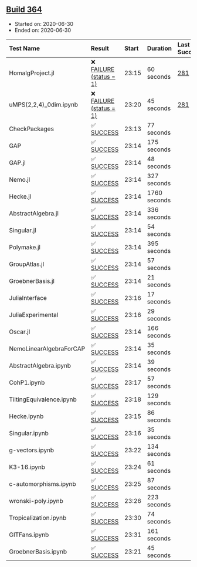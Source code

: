 ## [Build 364](https://oscarci.mathematik.uni-kl.de/job/oscar-stable/364/)

* Started on: 2020-06-30
* Ended on: 2020-06-30

| Test Name    | Result | Start | Duration | Last Success | First Failure |
|:-------------|:-------|:------|:---------|:-------------|:--------------|
| HomalgProject.jl | ❌ [FAILURE (status = 1)](https://oscarci.mathematik.uni-kl.de/job/oscar-stable/364/artifact/logs/build-364/HomalgProject.jl.log) | 23:15 | 60 seconds | [281](https://oscarci.mathematik.uni-kl.de/job/oscar-stable/281/) | [282](https://oscarci.mathematik.uni-kl.de/job/oscar-stable/282/) |
| uMPS(2,2,4)_0dim.ipynb | ❌ [FAILURE (status = 1)](https://oscarci.mathematik.uni-kl.de/job/oscar-stable/364/artifact/logs/build-364/uMPS-2-2-4-_0dim.ipynb.log) | 23:20 | 45 seconds | [281](https://oscarci.mathematik.uni-kl.de/job/oscar-stable/281/) | [282](https://oscarci.mathematik.uni-kl.de/job/oscar-stable/282/) |
| CheckPackages | ✅ [SUCCESS](https://oscarci.mathematik.uni-kl.de/job/oscar-stable/364/artifact/logs/build-364/CheckPackages.log) | 23:13 | 77 seconds |  |  |
| GAP | ✅ [SUCCESS](https://oscarci.mathematik.uni-kl.de/job/oscar-stable/364/artifact/logs/build-364/GAP.log) | 23:14 | 175 seconds |  |  |
| GAP.jl | ✅ [SUCCESS](https://oscarci.mathematik.uni-kl.de/job/oscar-stable/364/artifact/logs/build-364/GAP.jl.log) | 23:14 | 48 seconds |  |  |
| Nemo.jl | ✅ [SUCCESS](https://oscarci.mathematik.uni-kl.de/job/oscar-stable/364/artifact/logs/build-364/Nemo.jl.log) | 23:14 | 327 seconds |  |  |
| Hecke.jl | ✅ [SUCCESS](https://oscarci.mathematik.uni-kl.de/job/oscar-stable/364/artifact/logs/build-364/Hecke.jl.log) | 23:14 | 1760 seconds |  |  |
| AbstractAlgebra.jl | ✅ [SUCCESS](https://oscarci.mathematik.uni-kl.de/job/oscar-stable/364/artifact/logs/build-364/AbstractAlgebra.jl.log) | 23:14 | 336 seconds |  |  |
| Singular.jl | ✅ [SUCCESS](https://oscarci.mathematik.uni-kl.de/job/oscar-stable/364/artifact/logs/build-364/Singular.jl.log) | 23:14 | 54 seconds |  |  |
| Polymake.jl | ✅ [SUCCESS](https://oscarci.mathematik.uni-kl.de/job/oscar-stable/364/artifact/logs/build-364/Polymake.jl.log) | 23:14 | 395 seconds |  |  |
| GroupAtlas.jl | ✅ [SUCCESS](https://oscarci.mathematik.uni-kl.de/job/oscar-stable/364/artifact/logs/build-364/GroupAtlas.jl.log) | 23:14 | 57 seconds |  |  |
| GroebnerBasis.jl | ✅ [SUCCESS](https://oscarci.mathematik.uni-kl.de/job/oscar-stable/364/artifact/logs/build-364/GroebnerBasis.jl.log) | 23:14 | 21 seconds |  |  |
| JuliaInterface | ✅ [SUCCESS](https://oscarci.mathematik.uni-kl.de/job/oscar-stable/364/artifact/logs/build-364/JuliaInterface.log) | 23:16 | 17 seconds |  |  |
| JuliaExperimental | ✅ [SUCCESS](https://oscarci.mathematik.uni-kl.de/job/oscar-stable/364/artifact/logs/build-364/JuliaExperimental.log) | 23:16 | 29 seconds |  |  |
| Oscar.jl | ✅ [SUCCESS](https://oscarci.mathematik.uni-kl.de/job/oscar-stable/364/artifact/logs/build-364/Oscar.jl.log) | 23:14 | 166 seconds |  |  |
| NemoLinearAlgebraForCAP | ✅ [SUCCESS](https://oscarci.mathematik.uni-kl.de/job/oscar-stable/364/artifact/logs/build-364/NemoLinearAlgebraForCAP.log) | 23:14 | 35 seconds |  |  |
| AbstractAlgebra.ipynb | ✅ [SUCCESS](https://oscarci.mathematik.uni-kl.de/job/oscar-stable/364/artifact/logs/build-364/AbstractAlgebra.ipynb.log) | 23:14 | 39 seconds |  |  |
| CohP1.ipynb | ✅ [SUCCESS](https://oscarci.mathematik.uni-kl.de/job/oscar-stable/364/artifact/logs/build-364/CohP1.ipynb.log) | 23:17 | 57 seconds |  |  |
| TiltingEquivalence.ipynb | ✅ [SUCCESS](https://oscarci.mathematik.uni-kl.de/job/oscar-stable/364/artifact/logs/build-364/TiltingEquivalence.ipynb.log) | 23:18 | 129 seconds |  |  |
| Hecke.ipynb | ✅ [SUCCESS](https://oscarci.mathematik.uni-kl.de/job/oscar-stable/364/artifact/logs/build-364/Hecke.ipynb.log) | 23:15 | 86 seconds |  |  |
| Singular.ipynb | ✅ [SUCCESS](https://oscarci.mathematik.uni-kl.de/job/oscar-stable/364/artifact/logs/build-364/Singular.ipynb.log) | 23:16 | 35 seconds |  |  |
| g-vectors.ipynb | ✅ [SUCCESS](https://oscarci.mathematik.uni-kl.de/job/oscar-stable/364/artifact/logs/build-364/g-vectors.ipynb.log) | 23:22 | 134 seconds |  |  |
| K3-16.ipynb | ✅ [SUCCESS](https://oscarci.mathematik.uni-kl.de/job/oscar-stable/364/artifact/logs/build-364/K3-16.ipynb.log) | 23:24 | 61 seconds |  |  |
| c-automorphisms.ipynb | ✅ [SUCCESS](https://oscarci.mathematik.uni-kl.de/job/oscar-stable/364/artifact/logs/build-364/c-automorphisms.ipynb.log) | 23:25 | 87 seconds |  |  |
| wronski-poly.ipynb | ✅ [SUCCESS](https://oscarci.mathematik.uni-kl.de/job/oscar-stable/364/artifact/logs/build-364/wronski-poly.ipynb.log) | 23:26 | 223 seconds |  |  |
| Tropicalization.ipynb | ✅ [SUCCESS](https://oscarci.mathematik.uni-kl.de/job/oscar-stable/364/artifact/logs/build-364/Tropicalization.ipynb.log) | 23:30 | 74 seconds |  |  |
| GITFans.ipynb | ✅ [SUCCESS](https://oscarci.mathematik.uni-kl.de/job/oscar-stable/364/artifact/logs/build-364/GITFans.ipynb.log) | 23:31 | 161 seconds |  |  |
| GroebnerBasis.ipynb | ✅ [SUCCESS](https://oscarci.mathematik.uni-kl.de/job/oscar-stable/364/artifact/logs/build-364/GroebnerBasis.ipynb.log) | 23:21 | 45 seconds |  |  |
